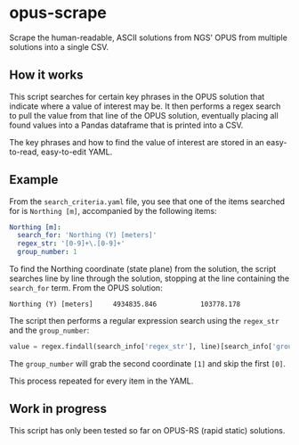 # opus-scrape
Scrape the human-readable, ASCII solutions from NGS' OPUS from multiple solutions into a single CSV.

## How it works
This script searches for certain key phrases in the OPUS solution that indicate where a value of interest may be. It then performs a regex search to pull the value from that line of the OPUS solution, eventually placing all found values into a Pandas dataframe that is printed into a CSV.

The key phrases and how to find the value of interest are stored in an easy-to-read, easy-to-edit YAML.

## Example
From the `search_criteria.yaml` file, you see that one of the items searched for is `Northing [m]`, accompanied by the following items:
```yaml
Northing [m]:
  search_for: 'Northing (Y) [meters]'
  regex_str: '[0-9]+\.[0-9]+'
  group_number: 1
```
To find the Northing coordinate (state plane) from the solution, the script searches line by line through the solution, stopping at the line containing the `search_for` term. From the OPUS solution:
```
Northing (Y) [meters]     4934835.846           103778.178
```
 The script then performs a regular expression search using the `regex_str` and the `group_number`:
```py
value = regex.findall(search_info['regex_str'], line)[search_info['group_number']]
```
The `group_number` will grab the second coordinate `[1]` and skip the first `[0]`. 

This process repeated for every item in the YAML.

## Work in progress
This script has only been tested so far on OPUS-RS (rapid static) solutions.